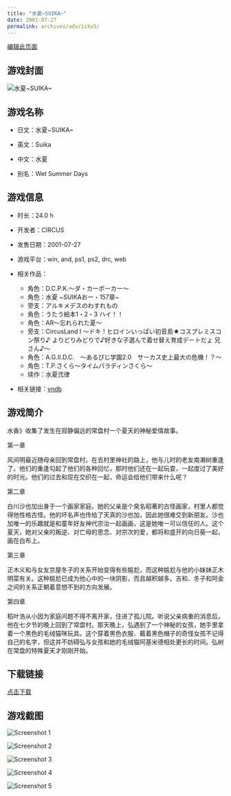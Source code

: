 ```yaml
---
title: "水夏~SUIKA~"
date: 2001-07-27
permalink: archives/adv/iiku5/
---
```

[编辑此页面](https://github.com/ACG-3/ADV3-source/blob/main/source/_posts/%E6%B0%B4%E5%A4%8F~SUIKA~.md)

## 游戏封面

![水夏~SUIKA~](https://pan.timero.xyz/d/onedrive/img_lib_001/%E6%B0%B4%E5%A4%8F~SUIKA~_cover.avif)


## 游戏名称

- 日文：水夏~SUIKA~
- 英文：Suika
- 中文：水夏

- 别名：Wet Summer Days


## 游戏信息

- 时长：24.0 h
- 开发者：CIRCUS
- 发售日期：2001-07-27
- 游戏平台：win, and, ps1, ps2, drc, web
- 相关作品：
   - 角色：D.C.P.K.～ダ・カーポーカー～
   - 角色：水夏 ~SUIKAおー・157章~
   - 旁支：アルキメデスのわすれもの
   - 角色：うたう絵本1・2・3 ハイ！！
   - 角色：AR～忘れられた夏～
   - 旁支：CircusLand I ～ドキ！ヒロインいっぱい初音島★コスプレミスコン祭り♪ よりどりみどりで♪好きな子選んで着せ替え育成デートだょ 兄さん♪～
   - 角色：A.G.II.D.C.　～あるぴじ学園2.0　サーカス史上最大の危機！？～
   - 角色：T.P.さくら～タイムパラディンさくら～
   - 续作：水夏弐律

- 相关链接：[vndb](https://vndb.org/v99)


## 游戏简介

水香》收集了发生在寂静偏远的常盘村一个夏天的神秘爱情故事。

第一章

风间明最近随母亲回到常盘村。在去村里神社的路上，他与儿时的老友南濑树重逢了。他们的重逢勾起了他们的各种回忆，那时他们还在一起玩耍，一起度过了美好的时光。他们的过去和现在交织在一起，命运会给他们带来什么呢？

第二章

白川沙也加出身于一个画家家庭。她的父亲是个臭名昭著的古怪画家，村里人都觉得他性格古怪。他的坏名声也传给了天真的沙也加，因此她很难交到新朋友。沙也加唯一的乐趣就是和童年好友神代宗治一起画画，这是她唯一可以信任的人。这个夏天，她对父亲的叛逆、对亡母的思念、对宗次的爱，都将和盛开的向日葵一起，画在白布上。

第三章

正木义和与女友京屋冬子的关系开始变得有些尴尬，而这种尴尬与他的小妹妹正木明菜有关。这种尴尬已成为他心中的一块阴影，而且越积越多。吉和、冬子和阿金之间的关系正朝着意想不到的方向发展。

第四章

稻叶浩从小因为家庭问题不得不离开家，住进了孤儿院。听说父亲病重的消息后，他在七夕节的晚上回到了常盘村。那天晚上，弘遇到了一个神秘的女孩，她手里拿着一个黑色的毛绒猫咪玩具。这个穿着黑色衣服、戴着黑色帽子的奇怪女孩不记得自己的名字，但这并不妨碍弘与女孩和她的毛绒猫阿基米德相处更长的时间。弘树在常盘的特殊夏天才刚刚开始。




## 下载链接

[点击下载](https://pan.timero.xyz/onedrive/adv_lib_001/%E6%B0%B4%E5%A4%8F~SUIKA~)


## 游戏截图


![Screenshot 1](https://pan.timero.xyz/d/onedrive/img_lib_001/%E6%B0%B4%E5%A4%8F~SUIKA~_Screenshot_1.avif)

![Screenshot 2](https://pan.timero.xyz/d/onedrive/img_lib_001/%E6%B0%B4%E5%A4%8F~SUIKA~_Screenshot_2.avif)

![Screenshot 3](https://pan.timero.xyz/d/onedrive/img_lib_001/%E6%B0%B4%E5%A4%8F~SUIKA~_Screenshot_3.avif)

![Screenshot 4](https://pan.timero.xyz/d/onedrive/img_lib_001/%E6%B0%B4%E5%A4%8F~SUIKA~_Screenshot_4.avif)

![Screenshot 5](https://pan.timero.xyz/d/onedrive/img_lib_001/%E6%B0%B4%E5%A4%8F~SUIKA~_Screenshot_5.avif)

